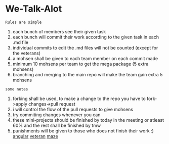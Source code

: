 # We-Talk-Alot


``` Rules are simple ```

1. each bunch of members see their given task
2. each bunch will commit their work according to the given task in each .md file
3. individual commits to edit the .md files will not be counted (except for the veterans)
4. a mohsen shall be given to each team member on each commit made
5. minimum 10 mohsens per team to get the mega package (5 extra mohsens)
6. branching and merging to the main repo will make the team gain extra 5 mohsens


``` some notes ```
1. forking shall be used, to make a change to the repo you have to fork->apply changes->pull request
2. i will control the flow of the pull requests to give mohsens
3. try commiting changes whenever you can
3. these mini-projects should be finished by today in the meeting or atleast 60% and the rest shall be finished by tmw
4. punishments will be given to those who does not finish their work :)
[angular](https://github.com/Kamalc/We-Talk-Alot/blob/master/mds%20files/angular-connet.md)
[veteran](https://github.com/Kamalc/We-Talk-Alot/blob/master/mds%20files/git-veteran.md)
[maze](https://github.com/Kamalc/We-Talk-Alot/blob/master/mds%20files/maze-runner-go.md)
